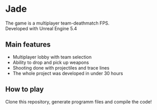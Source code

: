 # Jade
The game is a multiplayer team-deathmatch FPS.  
Developed with Unreal Engine 5.4

## Main features
- Multiplayer lobby with team selection
- Ability to drop and pick up weapons
- Shooting done with projectiles and trace lines
- The whole project was developed in under 30 hours

## How to play
Clone this repository, generate programm files and compile the code!
